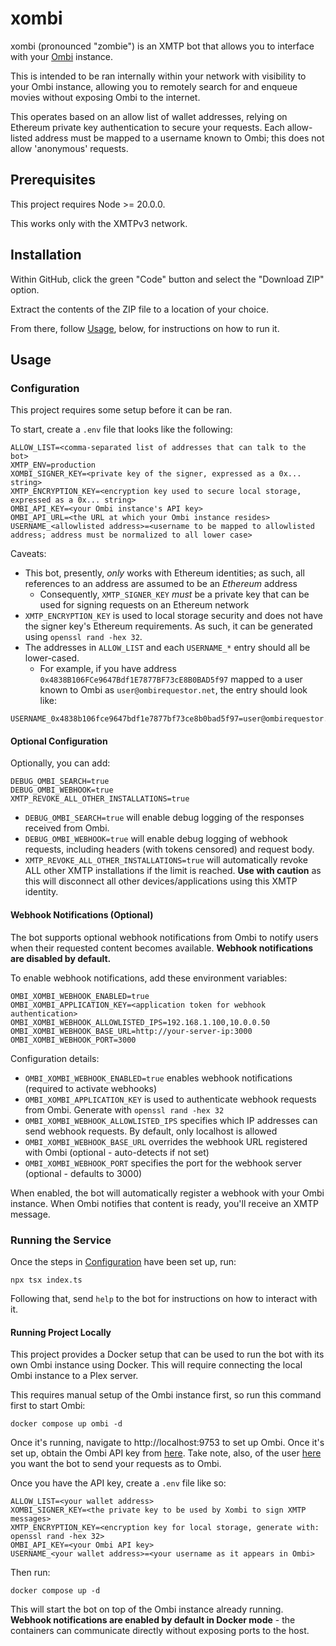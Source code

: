 # xombi

xombi (pronounced "zombie") is an XMTP bot that allows you to interface with your [Ombi](https://ombi.io/) instance.

This is intended to be ran internally within your network with visibility to your Ombi instance, allowing you to remotely search for and enqueue movies without exposing Ombi to the internet.

This operates based on an allow list of wallet addresses, relying on Ethereum private key authentication to secure your requests. Each allow-listed address must be mapped to a username known to Ombi; this does not allow 'anonymous' requests.

## Prerequisites

This project requires Node >= 20.0.0.

This works only with the XMTPv3 network.

## Installation

Within GitHub, click the green "Code" button and select the "Download ZIP" option.

Extract the contents of the ZIP file to a location of your choice.

From there, follow [Usage](#usage), below, for instructions on how to run it.

## Usage

### Configuration

This project requires some setup before it can be ran.

To start, create a `.env` file that looks like the following:

```
ALLOW_LIST=<comma-separated list of addresses that can talk to the bot>
XMTP_ENV=production
XOMBI_SIGNER_KEY=<private key of the signer, expressed as a 0x... string>
XMTP_ENCRYPTION_KEY=<encryption key used to secure local storage, expressed as a 0x... string>
OMBI_API_KEY=<your Ombi instance's API key>
OMBI_API_URL=<the URL at which your Ombi instance resides>
USERNAME_<allowlisted address>=<username to be mapped to allowlisted address; address must be normalized to all lower case>
```

Caveats:

- This bot, presently, _only_ works with Ethereum identities; as such, all references to an address are assumed to be an _Ethereum_ address
  - Consequently, `XMTP_SIGNER_KEY` _must_ be a private key that can be used for signing requests on an Ethereum network
- `XMTP_ENCRYPTION_KEY` is used to local storage security and does not have the signer key's Ethereum requirements. As such, it can be generated using `openssl rand -hex 32`.
- The addresses in `ALLOW_LIST` and each `USERNAME_*` entry should all be lower-cased.
  - For example, if you have address `0x4838B106FCe9647Bdf1E7877BF73cE8B0BAD5f97` mapped to a user known to Ombi as `user@ombirequestor.net`, the entry should look like:

```
USERNAME_0x4838b106fce9647bdf1e7877bf73ce8b0bad5f97=user@ombirequestor.net
```

#### Optional Configuration

Optionally, you can add:

```
DEBUG_OMBI_SEARCH=true
DEBUG_OMBI_WEBHOOK=true
XMTP_REVOKE_ALL_OTHER_INSTALLATIONS=true
```

- `DEBUG_OMBI_SEARCH=true` will enable debug logging of the responses received from Ombi.
- `DEBUG_OMBI_WEBHOOK=true` will enable debug logging of webhook requests, including headers (with tokens censored) and request body.
- `XMTP_REVOKE_ALL_OTHER_INSTALLATIONS=true` will automatically revoke ALL other XMTP installations if the limit is reached. **Use with caution** as this will disconnect all other devices/applications using this XMTP identity.

#### Webhook Notifications (Optional)

The bot supports optional webhook notifications from Ombi to notify users when their requested content becomes available. **Webhook notifications are disabled by default.**

To enable webhook notifications, add these environment variables:

```
OMBI_XOMBI_WEBHOOK_ENABLED=true
OMBI_XOMBI_APPLICATION_KEY=<application token for webhook authentication>
OMBI_XOMBI_WEBHOOK_ALLOWLISTED_IPS=192.168.1.100,10.0.0.50
OMBI_XOMBI_WEBHOOK_BASE_URL=http://your-server-ip:3000
OMBI_XOMBI_WEBHOOK_PORT=3000
```

Configuration details:

- `OMBI_XOMBI_WEBHOOK_ENABLED=true` enables webhook notifications (required to activate webhooks)
- `OMBI_XOMBI_APPLICATION_KEY` is used to authenticate webhook requests from Ombi. Generate with `openssl rand -hex 32`
- `OMBI_XOMBI_WEBHOOK_ALLOWLISTED_IPS` specifies which IP addresses can send webhook requests. By default, only localhost is allowed
- `OMBI_XOMBI_WEBHOOK_BASE_URL` overrides the webhook URL registered with Ombi (optional - auto-detects if not set)
- `OMBI_XOMBI_WEBHOOK_PORT` specifies the port for the webhook server (optional - defaults to 3000)

When enabled, the bot will automatically register a webhook with your Ombi instance. When Ombi notifies that content is ready, you'll receive an XMTP message.

### Running the Service

Once the steps in [Configuration](#configuration) have been set up, run:

```
npx tsx index.ts
```

Following that, send `help` to the bot for instructions on how to interact with it.

#### Running Project Locally

This project provides a Docker setup that can be used to run the bot with its own Ombi instance using Docker. This will require connecting the local Ombi instance to a Plex server.

This requires manual setup of the Ombi instance first, so run this command first to start Ombi:

```
docker compose up ombi -d
```

Once it's running, navigate to http://localhost:9753 to set up Ombi. Once it's set up, obtain the Ombi API key from [here](http://localhost:9753/Settings/Ombi). Take note, also, of the user [here](http://localhost:9753/usermanagement) you want the bot to send your requests as to Ombi.

Once you have the API key, create a `.env` file like so:

```
ALLOW_LIST=<your wallet address>
XOMBI_SIGNER_KEY=<the private key to be used by Xombi to sign XMTP messages>
XMTP_ENCRYPTION_KEY=<encryption key for local storage, generate with: openssl rand -hex 32>
OMBI_API_KEY=<your Ombi API key>
USERNAME_<your wallet address>=<your username as it appears in Ombi>
```

Then run:

```
docker compose up -d
```

This will start the bot on top of the Ombi instance already running. **Webhook notifications are enabled by default in Docker mode** - the containers can communicate directly without exposing ports to the host.
